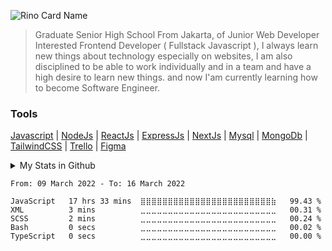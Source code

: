 ![Rino Card Name](https://cardivo.vercel.app/api?name=Rino%20Satya%20Putra&description=FrontEnd%20as%20Fullstack%20Javascript%20Developer&image=https://avatars.githubusercontent.com/u/50629099?v=4&backgroundColor=%231A374D&linkedin=Rino%20Satya%20Putra&github=riyaraa&pattern=topography&colorPattern=%23324468&fontColor=%23ffffff&iconColor=%23ffffff)

> Graduate Senior High School From Jakarta, of Junior Web Developer Interested Frontend Developer ( Fullstack Javascript ), I always learn new things about technology especially on websites, I am also disciplined to be able to work individually and in a team and have a high desire to learn new things. and now I'am currently learning how to become Software Engineer.
 
 ### Tools
 <a href="https://developer.mozilla.org/en-US/docs/Web/JavaScript?retiredLocale=id">Javascript</a> | <a href="https://nodejs.org/en/">NodeJs</a> | <a href="https://reactjs.org/">ReactJs</a> | <a href="https://expressjs.com/">ExpressJs</a> | <a href="https://nextjs.org/">NextJs</a> | <a href="https://www.mysql.com/">Mysql</a> | <a href="https://www.mongodb.com/">MongoDb</a> | <a href="https://tailwindcss.com">TailwindCSS</a> | <a href="https://trello.com">Trello</a> | <a href="https://figma.com">Figma</a> 
<details>
  <summary>My Stats in Github</summary>
  <img src="https://github-readme-stats.vercel.app/api?username=riyaraa&show_icons=true&theme=github_dark" />
</details>

 <!--START_SECTION:waka-->

```text
From: 09 March 2022 - To: 16 March 2022

JavaScript   17 hrs 33 mins  ⣿⣿⣿⣿⣿⣿⣿⣿⣿⣿⣿⣿⣿⣿⣿⣿⣿⣿⣿⣿⣿⣿⣿⣿⣷   99.43 %
XML          3 mins          ⣀⣀⣀⣀⣀⣀⣀⣀⣀⣀⣀⣀⣀⣀⣀⣀⣀⣀⣀⣀⣀⣀⣀⣀⣀   00.31 %
SCSS         2 mins          ⣀⣀⣀⣀⣀⣀⣀⣀⣀⣀⣀⣀⣀⣀⣀⣀⣀⣀⣀⣀⣀⣀⣀⣀⣀   00.24 %
Bash         0 secs          ⣀⣀⣀⣀⣀⣀⣀⣀⣀⣀⣀⣀⣀⣀⣀⣀⣀⣀⣀⣀⣀⣀⣀⣀⣀   00.02 %
TypeScript   0 secs          ⣀⣀⣀⣀⣀⣀⣀⣀⣀⣀⣀⣀⣀⣀⣀⣀⣀⣀⣀⣀⣀⣀⣀⣀⣀   00.00 %
```

<!--END_SECTION:waka-->
